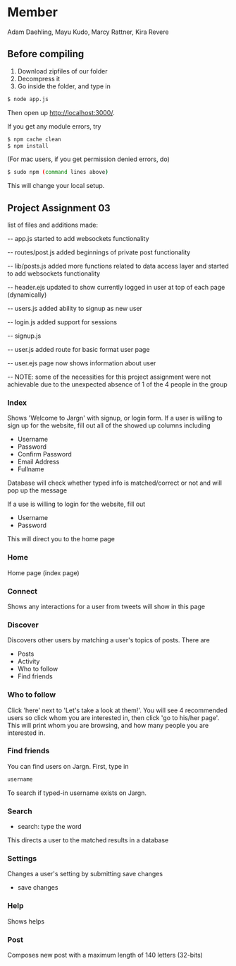 # Member
Adam Daehling, Mayu Kudo, Marcy Rattner, Kira Revere

## Before compiling
1) Download zipfiles of our folder
2) Decompress it
3) Go inside the folder, and type in
```sh
$ node app.js
```
Then open up [http://localhost:3000/](localhost:3000).

If you get any module errors, try
```sh
$ npm cache clean
$ npm install
```
(For mac users, if you get permission denied errors, do)
```sh
$ sudo npm (command lines above)
```
This will change your local setup.

## Project Assignment 03

list of files and additions made:

-- app.js started to add websockets functionality

-- routes/post.js added beginnings of private post functionality

-- lib/posts.js added more functions related to data access layer and started to add websockets functionality

-- header.ejs updated to show currently logged in user at top of each page (dynamically)

-- users.js added ability to signup as new user

-- login.js added support for sessions

-- signup.js

-- user.js added route for basic format user page

-- user.ejs page now shows information about user

-- NOTE: some of the necessities for this project assignment were not achievable due to the unexpected absence of 1 of the 4 people in the group

### Index
Shows 'Welcome to Jargn' with signup, or login form.
If a user is willing to sign up for the website, fill out all of the showed up columns including

* Username
* Password
* Confirm Password
* Email Address
* Fullname

Database will check whether typed info is matched/correct or not and will pop up the message

If a use is willing to login for the website, fill out

* Username
* Password

This will direct you to the home page

### Home
Home page (index page)

### Connect
Shows any interactions for a user from tweets will show in this page

### Discover
Discovers other users by matching a user's topics of posts. There are

* Posts
* Activity
* Who to follow
* Find friends

### Who to follow
Click 'here' next to 'Let's take a look at them!'.
You will see 4 recommended users so click whom you are interested in, then click 'go to his/her page'.
This will print whom you are browsing, and how many people you are interested in.


### Find friends
You can find users on Jargn. First, type in 
```sh
username
```
To search if typed-in username exists on Jargn.


### Search
* search: type the word

This directs a user to the matched results in a database

### Settings
Changes a user's setting by submitting save changes

* save changes

### Help
Shows helps

### Post
Composes new post with a maximum length of 140 letters (32-bits)
